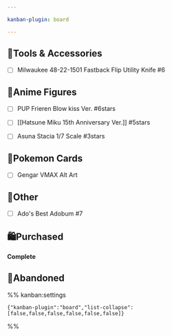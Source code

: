 ```yaml
---

kanban-plugin: board

---
```


## 🔧Tools & Accessories

- [ ] Milwaukee 48-22-1501 Fastback Flip Utility Knife #6


## 🧸Anime Figures

- [ ] PUP Frieren Blow kiss Ver. #6stars
- [ ] [[Hatsune Miku 15th Anniversary Ver.]] #5stars
- [ ] Asuna Stacia 1/7 Scale #3stars


## 🎴Pokemon Cards

- [ ] Gengar VMAX Alt Art


## 🧾Other

- [ ] Ado's Best Adobum #7


## 🛍Purchased

**Complete**


## 🚫Abandoned





%% kanban:settings
```
{"kanban-plugin":"board","list-collapse":[false,false,false,false,false,false]}
```
%%